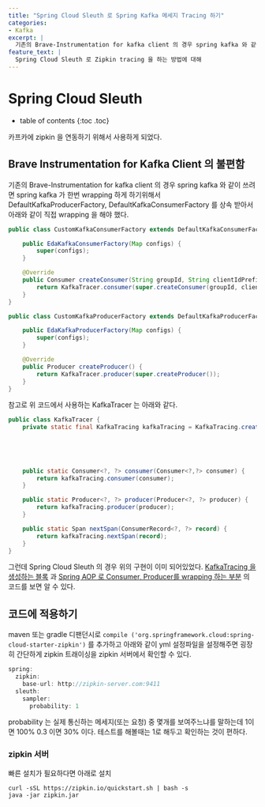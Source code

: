 ```yaml
---
title: "Spring Cloud Sleuth 로 Spring Kafka 메세지 Tracing 하기"
categories: 
- Kafka
excerpt: |
  기존의 Brave-Instrumentation for kafka client 의 경우 spring kafka 와 같이 쓰려면 spring kafka 가 한번 wrapping 하게 하기위해서 DefaultKafkaProducerFactory, DefaultKafkaConsumerFactory 를 상속 받아서 아래와 같이 직접 wrapping 을 해야 했다.
feature_text: |
  Spring Cloud Sleuth 로 Zipkin tracing 을 하는 방법에 대해
---
```


# Spring Cloud Sleuth

* table of contents
{:toc .toc}

카프카에 zipkin 을 연동하기 위해서 사용하게 되었다. 

## Brave Instrumentation for Kafka Client 의 불편함
기존의 Brave-Instrumentation for kafka client 의 경우 spring kafka 와 같이 쓰려면 spring kafka 가 한번 wrapping 하게 하기위해서 DefaultKafkaProducerFactory, DefaultKafkaConsumerFactory 를 상속 받아서 아래와 같이 직접 wrapping 을 해야 했다.

``` java
public class CustomKafkaConsumerFactory extends DefaultKafkaConsumerFactory {

    public EdaKafkaConsumerFactory(Map configs) {
        super(configs);
    }

    @Override
    public Consumer createConsumer(String groupId, String clientIdPrefix, String clientIdSuffix) {
        return KafkaTracer.consumer(super.createConsumer(groupId, clientIdPrefix, clientIdSuffix));
    }
}

```

``` java
public class CustomKafkaProducerFactory extends DefaultKafkaProducerFactory {

    public EdaKafkaProducerFactory(Map configs) {
        super(configs);
    }

    @Override
    public Producer createProducer() {
        return KafkaTracer.producer(super.createProducer());
    }
}

```

참고로 위 코드에서 사용하는 KafkaTracer 는 아래와 같다.
``` java
public class KafkaTracer {
    private static final KafkaTracing kafkaTracing = KafkaTracing.create(Tracing.newBuilder()
                                                                                .localServiceName("EDA-GATEWAY")
                                                                                .currentTraceContext(new StrictCurrentTraceContext())
                                                                                .spanReporter(AsyncReporter.create(URLConnectionSender.create("http://zipkin-url:9411/api/v2/spans")))
                                                                                .build());

    public static Consumer<?, ?> consumer(Consumer<?,?> consumer) {
        return kafkaTracing.consumer(consumer);
    }

    public static Producer<?, ?> producer(Producer<?, ?> producer) {
        return kafkaTracing.producer(producer);
    }

    public static Span nextSpan(ConsumerRecord<?, ?> record) {
        return kafkaTracing.nextSpan(record);
    }
}
```

그런데 Spring Cloud Sleuth 의 경우 위의 구현이 이미 되어있었다.  [KafkaTracing 을 생성하는 블록](https://github.com/spring-cloud/spring-cloud-sleuth/blob/9a085e3b415bf4f18ae34c9cd72ccf9173bd12f5/spring-cloud-sleuth-core/src/main/java/org/springframework/cloud/sleuth/instrument/messaging/TraceMessagingAutoConfiguration.java#L101) 과 [Spring AOP 로 Consumer, Producer를 wrapping 하는 부분](https://github.com/spring-cloud/spring-cloud-sleuth/blob/9a085e3b415bf4f18ae34c9cd72ccf9173bd12f5/spring-cloud-sleuth-core/src/main/java/org/springframework/cloud/sleuth/instrument/messaging/TraceMessagingAutoConfiguration.java#L151) 의 코드를 보면 알 수 있다.

## 코드에 적용하기

maven 또는 gradle 디팬던시로 `compile ('org.springframework.cloud:spring-cloud-starter-zipkin')` 를 추가하고 아래와 같이 yml 설정파일을 설정해주면 굉장히 간단하게 zipkin 트래이싱을 zipkin 서버에서 확인할 수 있다. 

``` java
spring:
  zipkin:
    base-url: http://zipkin-server.com:9411 
  sleuth:
    sampler:
      probability: 1
```
probability 는 실제 통신하는 메세지(또는 요청) 중 몇개를 보여주느냐를 말하는데 1이면 100% 0.3 이면 30% 이다. 테스트를 해볼때는 1로 해두고 확인하는 것이 편하다.

### zipkin 서버
빠른 설치가 필요하다면 아래로 설치

``` 
curl -sSL https://zipkin.io/quickstart.sh | bash -s
java -jar zipkin.jar
```

